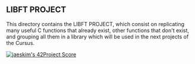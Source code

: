 ## LIBFT PROJECT

This directory contains the LIBFT PROJECT, which consist on replicating many useful C functions that already exist, other functions that don't exist, and grouping all them in a library which will be used in the next projects of the Cursus.

[![jaeskim's 42Project Score](https://badge42.herokuapp.com/api/project/rufernan/Libft)](https://github.com/JaeSeoKim/badge42)
